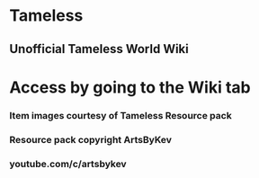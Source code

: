 # Tameless
## Unofficial Tameless World Wiki
# Access by going to the Wiki tab
### Item images courtesy of Tameless Resource pack
### Resource pack copyright ArtsByKev
### youtube.com/c/artsbykev
